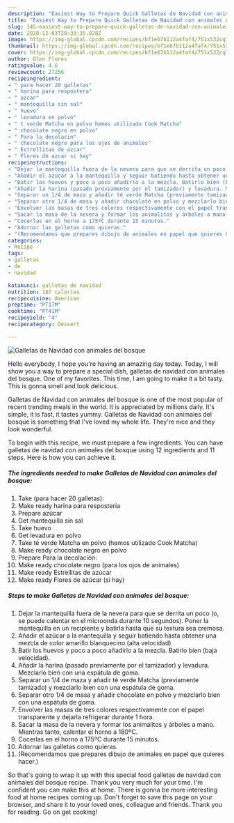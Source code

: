 ```yaml
---
description: "Easiest Way to Prepare Quick Galletas de Navidad con animales del bosque"
title: "Easiest Way to Prepare Quick Galletas de Navidad con animales del bosque"
slug: 145-easiest-way-to-prepare-quick-galletas-de-navidad-con-animales-del-bosque
date: 2020-12-03T20:33:35.028Z
image: https://img-global.cpcdn.com/recipes/bf1e67b112a4faf4/751x532cq70/galletas-de-navidad-con-animales-del-bosque-foto-principal.jpg
thumbnail: https://img-global.cpcdn.com/recipes/bf1e67b112a4faf4/751x532cq70/galletas-de-navidad-con-animales-del-bosque-foto-principal.jpg
cover: https://img-global.cpcdn.com/recipes/bf1e67b112a4faf4/751x532cq70/galletas-de-navidad-con-animales-del-bosque-foto-principal.jpg
author: Glen Flores
ratingvalue: 4.6
reviewcount: 27256
recipeingredient:
- " para hacer 20 galletas"
- " harina para respostera"
- " azcar"
- " mantequilla sin sal"
- " huevo"
- " levadura en polvo"
- " t verde Matcha en polvo hemos utilizado Cook Matcha"
- " chocolate negro en polvo"
- " Para la decolacin"
- " chocolate negro para los ojos de animales"
- " Estrellitas de azcar"
- " Flores de azcar si hay"
recipeinstructions:
- "Dejar la mantequilla fuera de la nevera para que se derrita un poco (o, se puede calentar en el microonda durante 10 segundos). Poner la mantequilla en un recipiente y batirla hasta que su textura sea cremosa."
- "Añadir el azúcar a la mantequilla y seguir batiendo hasta obtener una mezcla de color amarillo blanquecino (alta velocidad)."
- "Batir los huevos y poco a poco añadirlo a la mezcla. Batirlo bien (baja velocidad)."
- "Añadir la harina (pasado previamente por el tamizador) y levadura. Mezclarlo bien con una espátula de goma."
- "Separar un 1/4 de maza y añadir té verde Matcha (previamente tamizado) y mezclarlo bien con una espátula de goma."
- "Separar otro 1/4 de masa y añadir chocolate en polvo y mezclarlo bien con una espátula de goma."
- "Envolver las masas de tres colores respectivamente con el papel transparente y dejarla refrigerar durante 1 hora."
- "Sacar la masa de la nevera y formar los animalitos y árboles a mano. Mientras tanto, calentar el horno a 180ºC."
- "Cocerlas en el horno a 175ºC durante 15 minutos."
- "Adornar las galletas como quieras."
- "(Recomendamos que prepares dibujo de animales en papel que quieres hacer.)"
categories:
- Recipe
tags:
- galletas
- de
- navidad

katakunci: galletas de navidad 
nutrition: 187 calories
recipecuisine: American
preptime: "PT17M"
cooktime: "PT41M"
recipeyield: "4"
recipecategory: Dessert

---
```



![Galletas de Navidad con animales del bosque](https://img-global.cpcdn.com/recipes/bf1e67b112a4faf4/751x532cq70/galletas-de-navidad-con-animales-del-bosque-foto-principal.jpg)

Hello everybody, I hope you're having an amazing day today. Today, I will show you a way to prepare a special dish, galletas de navidad con animales del bosque. One of my favorites. This time, I am going to make it a bit tasty. This is gonna smell and look delicious.



Galletas de Navidad con animales del bosque is one of the most popular of recent trending meals in the world. It is appreciated by millions daily. It's simple, it is fast, it tastes yummy. Galletas de Navidad con animales del bosque is something that I've loved my whole life. They're nice and they look wonderful.


To begin with this recipe, we must prepare a few ingredients. You can have galletas de navidad con animales del bosque using 12 ingredients and 11 steps. Here is how you can achieve it.

<!--inarticleads1-->

##### The ingredients needed to make Galletas de Navidad con animales del bosque:

1. Take  (para hacer 20 galletas):
1. Make ready  harina para respostería
1. Prepare  azúcar
1. Get  mantequilla sin sal
1. Take  huevo
1. Get  levadura en polvo
1. Take  té verde Matcha en polvo (hemos utilizado Cook Matcha)
1. Make ready  chocolate negro en polvo
1. Prepare  Para la decolación:
1. Make ready  chocolate negro (para los ojos de animales)
1. Make ready  Estrellitas de azúcar
1. Make ready  Flores de azúcar (si hay)




<!--inarticleads2-->

##### Steps to make Galletas de Navidad con animales del bosque:

1. Dejar la mantequilla fuera de la nevera para que se derrita un poco (o, se puede calentar en el microonda durante 10 segundos). Poner la mantequilla en un recipiente y batirla hasta que su textura sea cremosa.
1. Añadir el azúcar a la mantequilla y seguir batiendo hasta obtener una mezcla de color amarillo blanquecino (alta velocidad).
1. Batir los huevos y poco a poco añadirlo a la mezcla. Batirlo bien (baja velocidad).
1. Añadir la harina (pasado previamente por el tamizador) y levadura. Mezclarlo bien con una espátula de goma.
1. Separar un 1/4 de maza y añadir té verde Matcha (previamente tamizado) y mezclarlo bien con una espátula de goma.
1. Separar otro 1/4 de masa y añadir chocolate en polvo y mezclarlo bien con una espátula de goma.
1. Envolver las masas de tres colores respectivamente con el papel transparente y dejarla refrigerar durante 1 hora.
1. Sacar la masa de la nevera y formar los animalitos y árboles a mano. Mientras tanto, calentar el horno a 180ºC.
1. Cocerlas en el horno a 175ºC durante 15 minutos.
1. Adornar las galletas como quieras.
1. (Recomendamos que prepares dibujo de animales en papel que quieres hacer.)




So that's going to wrap it up with this special food galletas de navidad con animales del bosque recipe. Thank you very much for your time. I'm confident you can make this at home. There is gonna be more interesting food at home recipes coming up. Don't forget to save this page on your browser, and share it to your loved ones, colleague and friends. Thank you for reading. Go on get cooking!
